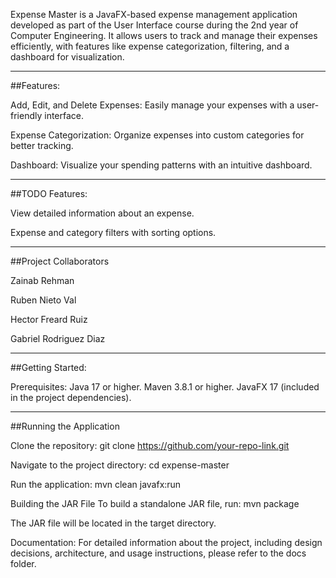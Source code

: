 Expense Master is a JavaFX-based expense management application developed as part of the User Interface course during the 2nd year of Computer Engineering. It allows users to track and manage their expenses efficiently, with features like expense categorization, filtering, and a dashboard for visualization.


-----------------------------------------------------------------------------------------------------------------------------------------------------------------------------------------------------------
##Features:

Add, Edit, and Delete Expenses: Easily manage your expenses with a user-friendly interface.

Expense Categorization: Organize expenses into custom categories for better tracking.

Dashboard: Visualize your spending patterns with an intuitive dashboard.

----------------------------------------------------------------------------------------------------------------------------------------------------------------------------------------------------------------

##TODO Features:

View detailed information about an expense.

Expense and category filters with sorting options.

-----------------------------------------------------------------------------------------------------------------------------------------------------------------------------------------------------------

##Project Collaborators

Zainab Rehman

Ruben Nieto Val

Hector Freard Ruiz

Gabriel Rodriguez Diaz

-----------------------------------------------------------------------------------------------------------------------------------------------------------------------------------------------------------

##Getting Started: 

Prerequisites: 
Java 17 or higher.
Maven 3.8.1 or higher.
JavaFX 17 (included in the project dependencies).

-----------------------------------------------------------------------------------------------------------------------------------------------------------------------------------------------------------

##Running the Application

Clone the repository:
git clone https://github.com/your-repo-link.git

Navigate to the project directory:
cd expense-master

Run the application:
mvn clean javafx:run

Building the JAR File
To build a standalone JAR file, run:
mvn package

The JAR file will be located in the target directory.


Documentation:
For detailed information about the project, including design decisions, architecture, and usage instructions, please refer to the docs folder.
